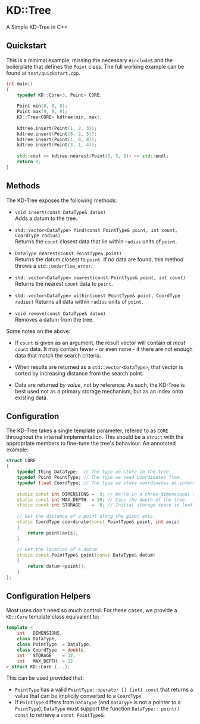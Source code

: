 KD::Tree
========

A Simple KD-Tree in C++


## Quickstart

This is a minimal example, missing the necessary `#include`s and the boilerplate
that defines the `Point` class.  The full working example can be found at
`test/quickstart.cpp`.

```C++
int main()
{
	typedef KD::Core<3, Point> CORE;
	
	Point min(0, 0, 0);
	Point max(9, 9, 9);
	KD::Tree<CORE> kdtree(min, max);
	
	kdtree.insert(Point(1, 2, 3));
	kdtree.insert(Point(8, 2, 5));
	kdtree.insert(Point(1, 0, 8));
	kdtree.insert(Point(3, 1, 4));
	
	std::cout << kdtree.nearest(Point(5, 5, 5)) << std::endl;
	return 0;
}
```


## Methods

The KD-Tree exposes the following methods:

 - `void insert(const DataType& datum)`  
   Adds a datum to the tree.
   
 - `std::vector<DataType> find(const PointType& point, int count, CoordType radius)`  
   Returns the `count` closest data that lie within `radius` units of `point`.
   
 - `DataType nearest(const PointType& point)`  
   Returns the datum closest to `point`.  If no data are found, this method
   throws a `std::underflow_error`.
   
 - `std::vector<DataType> nearest(const PointType& point, int count)`  
   Returns the nearest `count` data to `point`.
   
 - `std::vector<DataType> within(const PointType& point, CoordType radius)`
   Returns all data within `radius` units of `point`.
   
 - `void remove(const DataType& datum)`  
   Removes a datum from the tree.

Some notes on the above:

 - If `count` is given as an argument,  the result vector will contain _at most_
   `count` data.   It may contain fewer - or even none - if there are not enough
   data that match the search criteria.
   
 - When results are returned as a `std::vector<DataType>`, that vector is sorted
   by increasing distance from the search point.
   
 - Data are returned _by value_, not by reference.  As such, the KD-Tree is best
   used not as a primary storage mechanism, but as an index onto existing data.


## Configuration

The KD-Tree takes a single template parameter,  refered to as  `CORE` throughout
the internal  implementation.   This should be a  `struct`  with the appropriate
members to fine-tune the tree's behaviour.  An annotated example:

```C++
struct CORE
{
	typedef Thing DataType;  // The type we store in the tree.
	typedef Point PointType; // The type we read coordinates from.
	typedef float CoordType; // The type we store coordinates as internally.
	
	static const int DIMENSIONS =  3; // We're in a three-dimensional space.
	static const int MAX_DEPTH  = 10; // Caps the depth of the tree.
	static const int STORAGE    =  8; // Initial storage space in leaf nodes.
	
	// Get the distance of a point along the given axis.
	static CoordType coordinate(const PointType& point, int axis)
	{
		return point[axis];
	}
	
	// Get the location of a datum.
	static const PointType& point(const DataType& datum)
	{
		return datum->point();
	}
};
```


## Configuration Helpers

Most uses don't need so much control.   For these cases, we provide a `KD::Core`
template class equivalent to:

```C++
template <
    int   DIMENSIONS,
    class DataType,
    class PointType  = DataType,
    class CoordType  = double,
    int   STORAGE    = 32,
    int   MAX_DEPTH  = 32
> struct KD::Core {...};
```

This can be used provided that:
 - `PointType` has a valid  `PointType::operator [] (int) const`  that returns a
   value that can be implicily converted to a `CoordType`.
 - If `PointType` differs from `DataType`  (and `DataType` is not a pointer to a
   `PointType`), `DataType` must support the function `DataType:: point() const`
   to retrieve a `const PointType&`.

